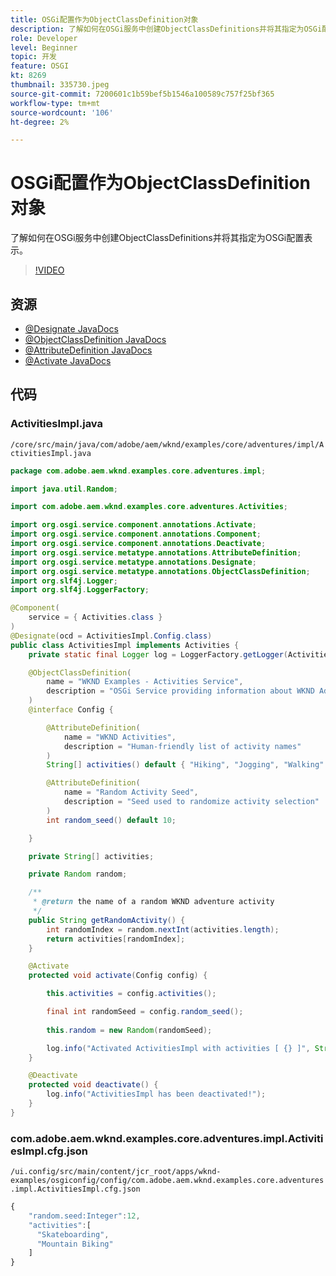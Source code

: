```yaml
---
title: OSGi配置作为ObjectClassDefinition对象
description: 了解如何在OSGi服务中创建ObjectClassDefinitions并将其指定为OSGi配置表示
role: Developer
level: Beginner
topic: 开发
feature: OSGI
kt: 8269
thumbnail: 335730.jpeg
source-git-commit: 7200601c1b59bef5b1546a100589c757f25bf365
workflow-type: tm+mt
source-wordcount: '106'
ht-degree: 2%

---
```



# OSGi配置作为ObjectClassDefinition对象

了解如何在OSGi服务中创建ObjectClassDefinitions并将其指定为OSGi配置表示。

>[!VIDEO](https://video.tv.adobe.com/v/335730/?quality=12&learn=on)

## 资源

+ [@Designate JavaDocs](https://javadoc.io/static/com.adobe.aem/aem-sdk-api/2021.7.5658.20210723T140305Z-210600/org/osgi/service/metatype/annotations/Designate.html)
+ [@ObjectClassDefinition JavaDocs](https://javadoc.io/static/com.adobe.aem/aem-sdk-api/2021.7.5658.20210723T140305Z-210600/org/osgi/service/metatype/annotations/ObjectClassDefinition.html)
+ [@AttributeDefinition JavaDocs](https://javadoc.io/static/com.adobe.aem/aem-sdk-api/2021.7.5658.20210723T140305Z-210600/org/osgi/service/metatype/annotations/AttributeDefinition.html)
+ [@Activate JavaDocs](https://javadoc.io/static/com.adobe.aem/aem-sdk-api/2021.7.5658.20210723T140305Z-210600/org/osgi/service/component/annotations/Activate.html)

## 代码

### ActivitiesImpl.java

`/core/src/main/java/com/adobe/aem/wknd/examples/core/adventures/impl/ActivitiesImpl.java`

```java
package com.adobe.aem.wknd.examples.core.adventures.impl;

import java.util.Random;

import com.adobe.aem.wknd.examples.core.adventures.Activities;

import org.osgi.service.component.annotations.Activate;
import org.osgi.service.component.annotations.Component;
import org.osgi.service.component.annotations.Deactivate;
import org.osgi.service.metatype.annotations.AttributeDefinition;
import org.osgi.service.metatype.annotations.Designate;
import org.osgi.service.metatype.annotations.ObjectClassDefinition;
import org.slf4j.Logger;
import org.slf4j.LoggerFactory;

@Component(
    service = { Activities.class }
)
@Designate(ocd = ActivitiesImpl.Config.class)
public class ActivitiesImpl implements Activities {
    private static final Logger log = LoggerFactory.getLogger(ActivitiesImpl.class);

    @ObjectClassDefinition(
        name = "WKND Examples - Activities Service",
        description = "OSGi Service providing information about WKND Adventures activities"
    )
    @interface Config {

        @AttributeDefinition(
            name = "WKND Activities",
            description = "Human-friendly list of activity names"
        )
        String[] activities() default { "Hiking", "Jogging", "Walking" };

        @AttributeDefinition(
            name = "Random Activity Seed",
            description = "Seed used to randomize activity selection"
        )
        int random_seed() default 10;

    }

    private String[] activities;

    private Random random;

    /**
     * @return the name of a random WKND adventure activity
     */
    public String getRandomActivity() {
        int randomIndex = random.nextInt(activities.length);
        return activities[randomIndex];
    }    

    @Activate
    protected void activate(Config config) {

        this.activities = config.activities();

        final int randomSeed = config.random_seed(); 
          
        this.random = new Random(randomSeed);

        log.info("Activated ActivitiesImpl with activities [ {} ]", String.join(", ", this.activities));
    }

    @Deactivate
    protected void deactivate() {
        log.info("ActivitiesImpl has been deactivated!");
    }
}
```

### com.adobe.aem.wknd.examples.core.adventures.impl.ActivitiesImpl.cfg.json

`/ui.config/src/main/content/jcr_root/apps/wknd-examples/osgiconfig/config/com.adobe.aem.wknd.examples.core.adventures.impl.ActivitiesImpl.cfg.json`

```javascript
{
    "random.seed:Integer":12,
    "activities":[
      "Skateboarding",
      "Mountain Biking"
    ]
}
```
